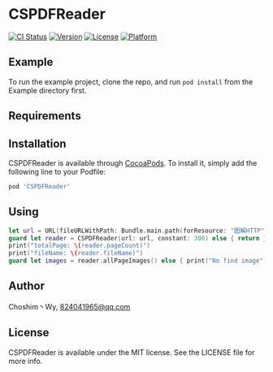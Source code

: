 # CSPDFReader

[![CI Status](https://img.shields.io/travis/WeiRuJian/CSPDFReader.svg?style=flat)](https://travis-ci.org/WeiRuJian/CSPDFReader)
[![Version](https://img.shields.io/cocoapods/v/CSPDFReader.svg?style=flat)](https://cocoapods.org/pods/CSPDFReader)
[![License](https://img.shields.io/cocoapods/l/CSPDFReader.svg?style=flat)](https://cocoapods.org/pods/CSPDFReader)
[![Platform](https://img.shields.io/cocoapods/p/CSPDFReader.svg?style=flat)](https://cocoapods.org/pods/CSPDFReader)

## Example

To run the example project, clone the repo, and run `pod install` from the Example directory first.

## Requirements

## Installation

CSPDFReader is available through [CocoaPods](https://cocoapods.org). To install
it, simply add the following line to your Podfile:

```ruby
pod 'CSPDFReader'
```

## Using
```Swift
let url = URL(fileURLWithPath: Bundle.main.path(forResource: "图解HTTP", ofType: "pdf")!)
guard let reader = CSPDFReader(url: url, constant: 300) else { return }
print("totalPage: \(reader.pageCount)")
print("fileName: \(reader.fileName)")
guard let images = reader.allPageImages() else { print("No find image"); return }
```

## Author

Choshim丶Wy, 824041965@qq.com

## License

CSPDFReader is available under the MIT license. See the LICENSE file for more info.
